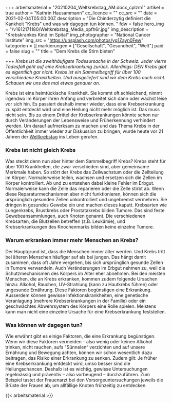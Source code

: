+++
arbeitsmaterial = "20210204_Weltkrebstag_AM.docx_cplzm1"
artikel = true
author = "Kathrin Hausammann"
cc_licence = ""
cc_src = ""
date = 2021-02-04T05:00:00Z
description = "Die Chinderzytig definiert die Kankheit \"Krebs\" und was wir dagegen tun können. "
fdw = false
hero_img = "/v1612171180/Weltkrebstag_Media_opfh6r.jpg"
img_description = "Krebskrankes Kind im Spital"
img_photographer = "National Cancer Institute"
img_src = "https://unsplash.com/photos/yg1Zayn0Few"
kategorien = []
markierungen = ["Gesellschaft", "Gesundheit", "Welt"]
paid = false
slug = ""
title = "Dem Krebs die Stirn bieten"

+++
_Krebs ist die zweithäufigste Todesursache in der Schweiz. Jeder vierte Todesfall geht auf eine Krebserkrankung zurück. Allerdings: DEN Krebs gibt es eigentlich gar nicht. Krebs ist ein Sammelbegriff für über 100 verschiedene Krankheiten. Und ausgeliefert sind wir dem Krebs auch nicht. Schauen wir uns das mal etwas genauer an._

Krebs ist eine heimtückische Krankheit. Sie kommt oft schleichend, nimmt irgendwo im Körper ihren Anfang und verbreitet sich dann oder wächst leise vor sich hin. Es passiert deshalb immer wieder, dass eine Krebserkrankung zu spät entdeckt wird und eine Heilung nicht mehr möglich ist. Das muss nicht sein. Bis zu einem Drittel der Krebserkrankungen könnte schon nur durch Veränderungen der Lebensweise und Früherkennung verhindert werden. Um darauf aufmerksam zu machen und das Thema Krebs in der Öffentlichkeit immer wieder zur Diskussion zu bringen, wurde heute vor 21 Jahren der [Weltkrebstag](20210204_Weltkrebstag_AM.docx_cplzm1 "Weltkrebstag") ins Leben gerufen.

### Krebs ist nicht gleich Krebs

Was steckt denn nun aber hinter dem Sammelbegriff Krebs? Krebs steht für über 100 Krankheiten, die zwar verschieden sind, aber gemeinsame Merkmale haben. So stört der Krebs das Zellwachstum oder die Zellteilung im Körper. Normalerweise teilen, wachsen und ersetzen sich die Zellen im Körper kontrolliert. Ab und zu entstehen dabei kleine Fehler im Erbgut. Normalerweise kann die Zelle das reparieren oder die Zelle stirbt ab. Wenn diese Reparaturmechanismen aber nicht funktionieren, können sich die ursprünglich gesunden Zellen unkontrolliert und ungebremst vermehren. Sie dringen in gesundes Gewebe ein und machen dieses kaputt. Krebsarten wie Lungenkrebs, Brustkrebs oder Prostatakrebs bilden Tumore. Das sind feste Gewebeansammlungen, auch Knoten genannt. Die verschiedenen Krebsarten, die Blutzellen betreffen (z.B. Leukämie), und Krebserkrankungen des Knochenmarks bilden keine einzelne Tumore.

### Warum erkranken immer mehr Menschen an Krebs?

Der Hauptgrund ist, dass die Menschen immer älter werden. Und Krebs tritt bei älteren Menschen häufiger auf als bei jungen. Das hängt damit zusammen, dass oft Jahre vergehen, bis sich ursprünglich gesunde Zellen in Tumore verwandeln. Auch Veränderungen im Erbgut nehmen zu, weil die Schutzmechanismen des Körpers im Alter eher abnehmen. Bei den meisten Menschen, die an Krebs erkranken, kommen zudem folgende Ursachen hinzu: Alkohol, Rauchen, UV-Strahlung (kann zu Hautkrebs führen) oder ungesunde Ernährung. Diese Faktoren begünstigen eine Erkrankung. Ausserdem können gewisse Infektionskrankheiten, eine genetische Veranlagung (mehrere Krebserkrankungen in der Familie) oder ein geschwächtes Abwehrsystem des Körpers eine Rolle spielen. Meistens kann man nicht eine einzelne Ursache für eine Krebserkrankung feststellen.

### Was können wir dagegen tun?

Wie erwähnt gibt es einige Faktoren, die eine Erkrankung begünstigen. Wenn wir diese Faktoren vermeiden – also wenig oder keinen Alkohol trinken, nicht rauchen, aufs "Sünnelen“ verzichten und auf unsere Ernährung und Bewegung achten, können wir schon wesentlich dazu beitragen, das Risiko einer Erkrankung zu senken. Zudem gilt: Je früher eine Krebserkrankung entdeckt wird, umso besser sind die Heilungschancen. Deshalb ist es wichtig, gewisse Untersuchungen regelmässig und präventiv – also vorbeugend – durchzuführen. Zum Beispiel tastet der Frauenarzt bei den Vorsorgeuntersuchungen jeweils die Brüste der Frauen ab, um allfällige Knoten frühzeitig zu entdecken.

{{< arbeitsmaterial >}}
